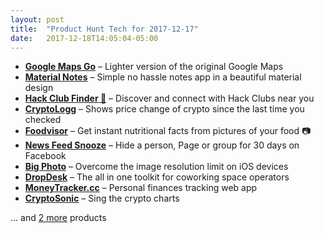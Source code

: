 ```yaml
---
layout: post
title:  "Product Hunt Tech for 2017-12-17"
date:   2017-12-18T14:05:04-05:00
---
```


* **[Google Maps Go](https://www.producthunt.com/posts/google-maps-go?utm_campaign=producthunt-api&utm_medium=api&utm_source=Application%3A+Daily+Digest+RSS+%28ID%3A+3202%29)** – Lighter version of the original Google Maps
* **[Material Notes](https://www.producthunt.com/posts/material-notes?utm_campaign=producthunt-api&utm_medium=api&utm_source=Application%3A+Daily+Digest+RSS+%28ID%3A+3202%29)** – Simple no hassle notes app in a beautiful material design
* **[Hack Club Finder 🔭](https://www.producthunt.com/posts/hack-club-finder?utm_campaign=producthunt-api&utm_medium=api&utm_source=Application%3A+Daily+Digest+RSS+%28ID%3A+3202%29)** – Discover and connect with Hack Clubs near you
* **[CryptoLogg](https://www.producthunt.com/posts/cryptologg?utm_campaign=producthunt-api&utm_medium=api&utm_source=Application%3A+Daily+Digest+RSS+%28ID%3A+3202%29)** – Shows price change of crypto since the last time you checked
* **[Foodvisor](https://www.producthunt.com/posts/foodvisor?utm_campaign=producthunt-api&utm_medium=api&utm_source=Application%3A+Daily+Digest+RSS+%28ID%3A+3202%29)** – Get instant nutritional facts from pictures of your food 📷
* **[News Feed Snooze](https://www.producthunt.com/posts/news-feed-snooze?utm_campaign=producthunt-api&utm_medium=api&utm_source=Application%3A+Daily+Digest+RSS+%28ID%3A+3202%29)** – Hide a person, Page or group for 30 days on Facebook
* **[Big Photo](https://www.producthunt.com/posts/big-photo?utm_campaign=producthunt-api&utm_medium=api&utm_source=Application%3A+Daily+Digest+RSS+%28ID%3A+3202%29)** – Overcome the image resolution limit on iOS devices
* **[DropDesk](https://www.producthunt.com/posts/dropdesk?utm_campaign=producthunt-api&utm_medium=api&utm_source=Application%3A+Daily+Digest+RSS+%28ID%3A+3202%29)** – The all in one toolkit for coworking space operators
* **[MoneyTracker.cc](https://www.producthunt.com/posts/moneytracker-cc?utm_campaign=producthunt-api&utm_medium=api&utm_source=Application%3A+Daily+Digest+RSS+%28ID%3A+3202%29)** – Personal finances tracking web app
* **[CryptoSonic](https://www.producthunt.com/posts/cryptosonic?utm_campaign=producthunt-api&utm_medium=api&utm_source=Application%3A+Daily+Digest+RSS+%28ID%3A+3202%29)** – Sing the crypto charts

… and [2 more](https://www.producthunt.com/tech) products